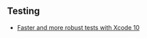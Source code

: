 ## Testing
- [Faster and more robust tests with Xcode 10](https://www.swiftbysundell.com/daily-wwdc/faster-and-more-robust-tests-with-xcode-10)
